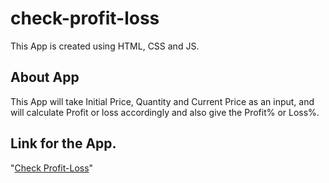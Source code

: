 # check-profit-loss
This App is created using HTML, CSS and JS.

## About App
This App will take Initial Price, Quantity and Current Price as an input, and will calculate Profit or loss accordingly and also give the Profit% or Loss%.

## Link for the App.
"[Check Profit-Loss](https://arushijain-profit-loss.netlify.app/)"
